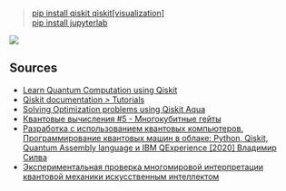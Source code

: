 > [pip install qiskit qiskit[visualization]](https://qiskit.org/documentation/getting_started.html)  
> [pip install jupyterlab](https://jupyter.org/install)

![](https://gitlab.com/Antoniii/qubitbybit/-/raw/main/photo_2023-01-14_11-38-49.jpg)

## Sources

* [Learn Quantum Computation using Qiskit](https://qiskit.org/textbook/preface.html)
* [Qiskit documentation > Tutorials](https://qiskit.org/documentation/tutorials.html)
* [Solving Optimization problems using Qiskit Aqua](http://dice.cyfronet.pl/publications/source/MSc_theses/Malgorzata_Stachon_msc.pdf)
* [Квантовые вычисления #5 - Многокубитные гейты](https://youtu.be/rOLHe3ek3Fs)
* [Разработка с использованием квантовых компьютеров. Программирование квантовых машин в облаке: Python, Qiskit, Quantum Assembly language и IBM QExperience [2020] Владимир Силва](https://t.me/physics_lib/7086)
* [Экспериментальная проверка многомировой интерпретации квантовой механики искусственным интеллектом](https://habr.com/ru/post/533900/)
